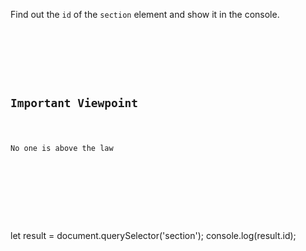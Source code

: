 Find out the `id` of the `section` element
and show it in the console.

<Editor lang="javascript" type="exercise">
<code>
<panel lang="html">
<div class = "container">
  <section id = "view-point">
    <h2>Important Viewpoint</h2>
    <p>No one is above the law</p>
  </section>
</div>
</panel>
<panel lang="javascript">

</panel>
</code>

<solution>
let result = document.querySelector('section');
console.log(result.id);
</solution>
</Editor>